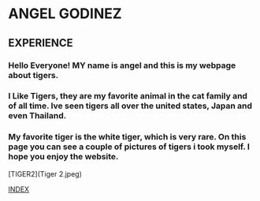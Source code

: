 # ANGEL GODINEZ

## EXPERIENCE
### Hello Everyone! MY name is angel and this is my webpage about tigers.
### I Like Tigers, they are my favorite animal in the cat family and of all time. Ive seen tigers all over the united states, Japan and even Thailand. 
### My favorite tiger is the white tiger, which is very rare. On this page you can see a couple of pictures of tigers i took myself. I hope you enjoy the website.

[TIGER2](Tiger 2.jpeg)

[INDEX](index.md)


